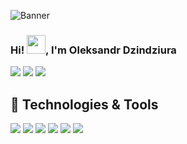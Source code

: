 ![Banner](https://media.giphy.com/media/13HgwGsXF0aiGY/giphy.gif)
### Hi! <img src="https://raw.githubusercontent.com/MartinHeinz/MartinHeinz/master/wave.gif" width="30px">, I'm Oleksandr Dzindziura
[![](https://vistr.dev/badge?repo=yuriylyukov.yuriylyukov&corners=round)](https://github.com/YuriyLyukov/vistr.dev)
[![](https://img.shields.io/badge/-@ssashha-informational?style=flat&logo=instagram&logoColor=#C222AD&color=2bbc8a)](https://www.instagram.com/ssashha/)
[![](https://img.shields.io/badge/-Oleksandr%20Dzindziura-blue?style=flat-round&logo=Linkedin&logoColor=white&link=https://www.linkedin.com/in/ssashha/)](https://www.linkedin.com/in/ssashha/)
## 🔧 Technologies & Tools
![](https://img.shields.io/badge/Code-Moralis-informational?style=flat&logo=web3.js&logoColor=white&color=9370DB)
![](https://img.shields.io/badge/IDE-JetBrains-informational?style=flat&logo=JetBrains&logoColor=white&color=9370DB)
![](https://img.shields.io/badge/Code-Next.js-informational?style=flat&logo=next.js&logoColor=white&color=9370DB)
![](https://img.shields.io/badge/Code-React-informational?style=flat&logo=react&logoColor=white&color=9370DB)
![](https://img.shields.io/badge/Code-JavaScript-informational?style=flat&logo=javascript&logoColor=white&color=9370DB)
![](https://img.shields.io/badge/Code-TypeScript-informational?style=flat&logo=typescript&logoColor=white&color=9370DB)
